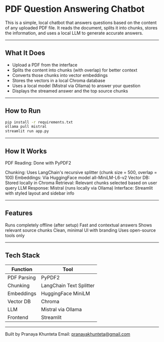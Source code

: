 # PDF Question Answering Chatbot

This is a simple, local chatbot that answers questions based on the content of any uploaded PDF file. It reads the document, splits it into chunks, stores the information, and uses a local LLM to generate accurate answers.

---

## What It Does

- Upload a PDF from the interface
- Splits the content into chunks (with overlap) for better context
- Converts those chunks into vector embeddings
- Stores the vectors in a local Chroma database
- Uses a local model (Mistral via Ollama) to answer your question
- Displays the streamed answer and the top source chunks

---

## How to Run

```bash
pip install -r requirements.txt
ollama pull mistral
streamlit run app.py
```
---

## How It Works
PDF Reading: Done with PyPDF2

Chunking: Uses LangChain's recursive splitter (chunk size = 500, overlap = 100)
Embeddings: Via HuggingFace model all-MiniLM-L6-v2
Vector DB: Stored locally in Chroma
Retrieval: Relevant chunks selected based on user query
LLM Response: Mistral (runs locally via Ollama)
Interface: Streamlit with styled layout and sidebar info

---

## Features
Runs completely offline (after setup)
Fast and contextual answers
Shows relevant source chunks
Clean, minimal UI with branding
Uses open-source tools only

---

## Tech Stack

  | Function    | Tool                    |
| ----------- | ----------------------- |
| PDF Parsing | PyPDF2                  |
| Chunking    | LangChain Text Splitter |
| Embeddings  | HuggingFace MiniLM      |
| Vector DB   | Chroma                  |
| LLM         | Mistral via Ollama      |
| Frontend    | Streamlit               |


---

Built by Pranaya Khunteta
Email: pranayakhunteta@gmail.com
